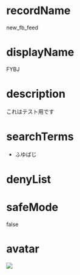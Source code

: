 
# recordName

new_fb_feed

# displayName

FYBJ

# description

これはテスト用です

# searchTerms

- ふゆばじ

# denyList


# safeMode

false

# avatar

![](avatar.png)
